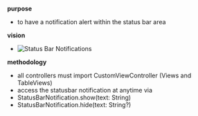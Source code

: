 **purpose** 
- to have a notification alert within the status bar area

**vision**
- ![Status Bar Notifications](http://i.imgur.com/INo3Za1.gif)

**methodology**
- all controllers must import CustomViewController (Views and TableViews)
- access the statusbar notification at anytime via 
 - StatusBarNotification.show(text: String)
 - StatusBarNotification.hide(text: String?)






